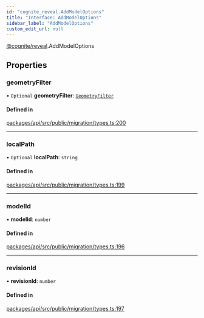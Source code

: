 ```yaml
---
id: "cognite_reveal.AddModelOptions"
title: "Interface: AddModelOptions"
sidebar_label: "AddModelOptions"
custom_edit_url: null
---
```


[@cognite/reveal](../modules/cognite_reveal.md).AddModelOptions

## Properties

### geometryFilter

• `Optional` **geometryFilter**: [`GeometryFilter`](../modules/cognite_reveal.md#geometryfilter)

#### Defined in

[packages/api/src/public/migration/types.ts:200](https://github.com/cognitedata/reveal/blob/e9e26d38/viewer/packages/api/src/public/migration/types.ts#L200)

___

### localPath

• `Optional` **localPath**: `string`

#### Defined in

[packages/api/src/public/migration/types.ts:199](https://github.com/cognitedata/reveal/blob/e9e26d38/viewer/packages/api/src/public/migration/types.ts#L199)

___

### modelId

• **modelId**: `number`

#### Defined in

[packages/api/src/public/migration/types.ts:196](https://github.com/cognitedata/reveal/blob/e9e26d38/viewer/packages/api/src/public/migration/types.ts#L196)

___

### revisionId

• **revisionId**: `number`

#### Defined in

[packages/api/src/public/migration/types.ts:197](https://github.com/cognitedata/reveal/blob/e9e26d38/viewer/packages/api/src/public/migration/types.ts#L197)
